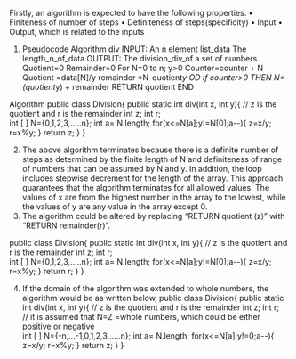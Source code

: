 
Firstly, an algorithm is expected to have the following properties.
•	Finiteness of number of steps
•	Definiteness of steps(specificity)
•	Input
•	Output, which is related to the inputs

1.	Pseudocode
Algorithm div
INPUT: An n element list_data
	The length_n_of_data
OUTPUT: The division_div_of a set of numbers.
Quotient=0
Remainder=0
For N=0 to n; y>0
Counter=counter + N
Quotient =data[N]/y
remainder =N-quotient*y
OD
If counter>0 THEN
	N=(quotient*y) + remainder
RETURN quotient
END

Algorithm
public class Division{
public static int div(int x, int y){
// z is the quotient and r is the remainder
 int z;
 int r;              
 int [ ] N={0,1,2,3,.....n};
 int a= N.length;
for(x<=N[a];y!=N[0];a--){
    z=x/y;
    r=x%y;
     }
 return z;
    }
}

2.	The above algorithm terminates because there is a definite number of steps as determined by the finite length of N and definiteness of range of numbers that can be assumed by N and y. In addition, the loop includes stepwise decrement for the length of the array. This approach guarantees that the algorithm terminates for all allowed values.
The values of x are from the highest number in the array to the lowest, while the values of y are any value in the array except 0.
3.	The algorithm could be altered by replacing “RETURN quotient (z)” with “RETURN remainder(r)”.

public class Division{
public static int div(int x, int y){
// z is the quotient and r is the remainder
 int z;
 int r;              
 int [ ] N={0,1,2,3,.....n};
 int a= N.length;
for(x<=N[a];y!=N[0];a--){
    z=x/y;
    r=x%y;
     }
 return r;
    }
}




4.	If the domain of the algorithm was extended to whole numbers, the algorithm would be as written below,
public class Division{
public static int div(int x, int y){
// z is the quotient and r is the remainder
 int z;
 int r;   
// it is assumed that N=Z =whole numbers, which could be either positive or negative           
 int [ ] N={-n,...-1,0,1,2,3,.....n};
 int a= N.length;
for(x<=N[a];y!=0;a--){
    z=x/y;
    r=x%y;
     }
 return z;
    }
}

